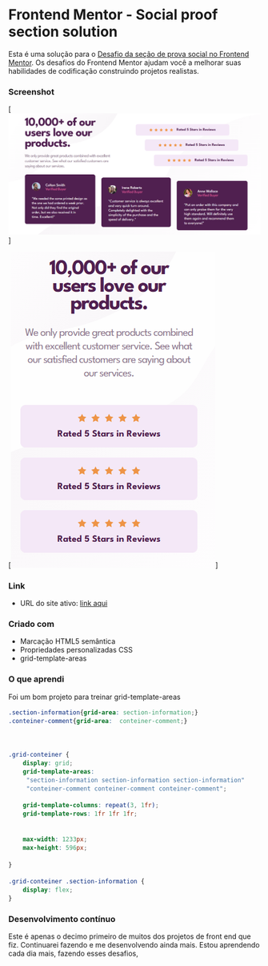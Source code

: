 # Frontend Mentor - Social proof section solution

Esta é uma solução para o [Desafio da seção de prova social no Frontend Mentor](https://www.frontendmentor.io/challenges/recipe-page-KiTsR8QQKm). Os desafios do Frontend Mentor ajudam você a melhorar suas habilidades de codificação construindo projetos realistas.


### Screenshot

[<img src="images/desktop-design.png" alt="Imagem da tela inicial do projeto seção de prova social ">]

[<img src="images/preview-mobile-design.gif" alt="gif da tela inicial do projeto cartão de visualização de 3 colunas">]


### Link


- URL do site ativo: [link aqui](https://andersonf-dev.github.io/3-column-preview-card-component/)



### Criado com

- Marcação HTML5 semântica
- Propriedades personalizadas CSS
- grid-template-areas




### O que aprendi

Foi um bom projeto para treinar grid-template-areas

```css
.section-information{grid-area: section-information;}
.conteiner-comment{grid-area:  conteiner-comment;}



.grid-conteiner {
    display: grid;
    grid-template-areas:
     "section-information section-information section-information"
     "conteiner-comment conteiner-comment conteiner-comment";

    grid-template-columns: repeat(3, 1fr);
    grid-template-rows: 1fr 1fr 1fr;

    
    max-width: 1233px;
    max-height: 596px;
    
}

.grid-conteiner .section-information {
    display: flex;
}

```

### Desenvolvimento contínuo

Este é apenas o decimo primeiro de muitos dos projetos de front end que fiz. Continuarei fazendo e me desenvolvendo ainda mais. Estou aprendendo cada dia mais, fazendo esses desafios, 
